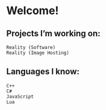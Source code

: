 # Welcome!

## Projects I’m working on:

    Reality (Software)
    Reality (Image Hosting)

    
## Languages I know:

    C++
    C#
    JavaScript
    Lua
    
